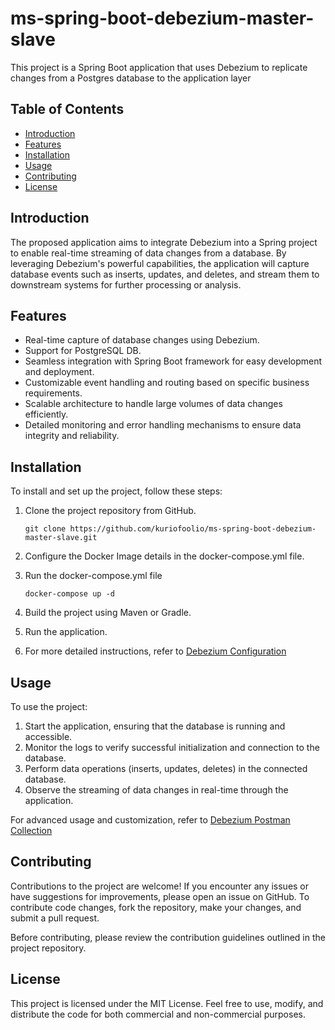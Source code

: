# ms-spring-boot-debezium-master-slave

This project  is a Spring Boot application that uses Debezium to replicate changes from a Postgres database to
the application layer

## Table of Contents

- [Introduction](#introduction)
- [Features](#features)
- [Installation](#installation)
- [Usage](#usage)
- [Contributing](#contributing)
- [License](#license)

## Introduction

The proposed application aims to integrate Debezium into a Spring project to enable real-time streaming of data changes from a database. By leveraging Debezium's powerful capabilities, the application will capture database events such as inserts, updates, and deletes, and stream them to downstream systems for further processing or analysis.

## Features

- Real-time capture of database changes using Debezium.
- Support for PostgreSQL DB. 
- Seamless integration with Spring Boot framework for easy development and deployment.
- Customizable event handling and routing based on specific business requirements.
- Scalable architecture to handle large volumes of data changes efficiently.
- Detailed monitoring and error handling mechanisms to ensure data integrity and reliability.

## Installation

To install and set up the project, follow these steps:

1. Clone the project repository from GitHub.

    ```git clone https://github.com/kuriofoolio/ms-spring-boot-debezium-master-slave.git```


2. Configure the Docker Image details in the docker-compose.yml file.

3. Run the docker-compose.yml file

    ```docker-compose up -d```

4. Build the project using Maven or Gradle.

5. Run the application.

6. For more detailed instructions, refer to [Debezium Configuration](docs/dbz_instructions.pdf)


## Usage

To use the project:

1. Start the application, ensuring that the database is running and accessible.
2. Monitor the logs to verify successful initialization and connection to the database.
3. Perform data operations (inserts, updates, deletes) in the connected database.
4. Observe the streaming of data changes in real-time through the application.

For advanced usage and customization, refer to [Debezium Postman Collection](docs/ms-spring-boot-debezium.postman_collection.json.pdf)

## Contributing

Contributions to the project are welcome! If you encounter any issues or have suggestions for improvements, please open an issue on GitHub. To contribute code changes, fork the repository, make your changes, and submit a pull request.

Before contributing, please review the contribution guidelines outlined in the project repository.

## License

This project is licensed under the MIT License. Feel free to use, modify, and distribute the code for both commercial and non-commercial purposes.
